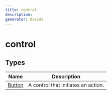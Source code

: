 ```yaml
---
title: control
description: 
generator: doxide
---
```



# control

## Types

| Name | Description |
| ---- | ----------- |
| [Button](Button/index.md) | A control that initiates an action. |

